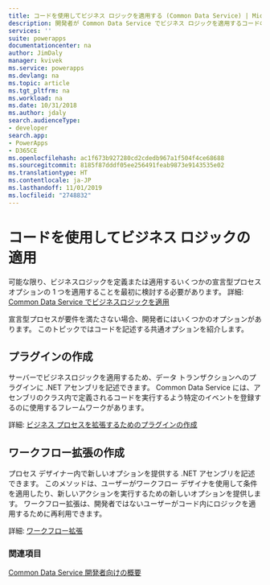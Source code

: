 ```yaml
---
title: コードを使用してビジネス ロジックを適用する (Common Data Service) | Microsoft Docs
description: 開発者が Common Data Service でビジネス ロジックを適用するコードの使用方法を説明します。
services: ''
suite: powerapps
documentationcenter: na
author: JimDaly
manager: kvivek
ms.service: powerapps
ms.devlang: na
ms.topic: article
ms.tgt_pltfrm: na
ms.workload: na
ms.date: 10/31/2018
ms.author: jdaly
search.audienceType:
- developer
search.app:
- PowerApps
- D365CE
ms.openlocfilehash: ac1f673b927280cd2cdedb967a1f504f4ce68688
ms.sourcegitcommit: 8185f87dddf05ee256491feab9873e9143535e02
ms.translationtype: HT
ms.contentlocale: ja-JP
ms.lasthandoff: 11/01/2019
ms.locfileid: "2748832"
---
```

# <a name="apply-business-logic-using-code"></a>コードを使用してビジネス ロジックの適用

可能な限り、ビジネスロジックを定義または適用するいくつかの宣言型プロセス オプションの 1 つを適用することを最初に検討する必要があります。 詳細: [Common Data Service でビジネスロジックを適用](../../maker/common-data-service/cds-processes.md)

宣言型プロセスが要件を満たさない場合、開発者にはいくつかのオプションがあります。 このトピックではコードを記述する共通オプションを紹介します。

## <a name="create-a-plug-in"></a>プラグインの作成

サーバーでビジネスロジックを適用するため、データ トランザクションへのプラグインに .NET アセンブリを記述できます。 Common Data Service には、アセンブリのクラス内で定義されるコードを実行するよう特定のイベントを登録するのに使用するフレームワークがあります。 

詳細: [ビジネス プロセスを拡張するためのプラグインの作成](plug-ins.md)

## <a name="create-a-workflow-extension"></a>ワークフロー拡張の作成

プロセス デザイナー内で新しいオプションを提供する .NET アセンブリを記述できます。 このメソッドは、ユーザーがワークフロー デザイナを使用して条件を適用したり、新しいアクションを実行するための新しいオプションを提供します。 ワークフロー拡張は、開発者ではないユーザーがコード内にロジックを適用するために再利用できます。

詳細: [ワークフロー拡張](workflow/workflow-extensions.md)

### <a name="see-also"></a>関連項目

[Common Data Service 開発者向けの概要](overview.md)
